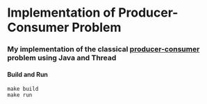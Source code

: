 # Implementation of Producer-Consumer Problem

### My implementation of the classical [producer-consumer](https://en.wikipedia.org/wiki/Producer%E2%80%93consumer_problem) problem using Java and Thread

#### Build and Run

``` {.bash}
make build
make run
```
